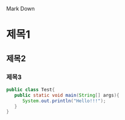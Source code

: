 Mark Down

# 제목1
## 제목2
### 제목3

```java
public class Test{
   public static void main(String[] args){
      System.out.println("Hello!!!");
   } 
}
```
